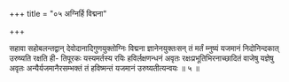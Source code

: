 +++
title = "०५ अग्निर्हि विद्मना"

+++

सहावा सहोबलन्तद्वान् देवोदानादिगुणयुक्तोग्निः विद्मना ज्ञानेनयुक्तःसन् तं मर्तं म्नुष्यं यजमानं निदोनिन्दकात् उरुष्यति रक्षति ही- तिपूरकः यस्यमर्तस्य रयिः हविर्लक्षणन्धनं अवृतः रक्षःप्रभूतिभिरनाच्छादितं वाजेषु यज्ञेषु अवृतः अन्यैर्यजमानैरसम्भक्तं तं हविष्मन्तं यजमानं उरुष्यतीत्यन्वयः ॥ ५ ॥